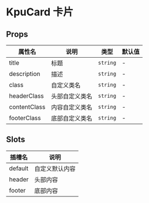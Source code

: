 # KpuCard 卡片

## Props

| 属性名       | 说明           | 类型     | 默认值 |
| ------------ | -------------- | -------- | ------ |
| title        | 标题           | `string` | -      |
| description  | 描述           | `string` | -      |
| class        | 自定义类名     | `string` | -      |
| headerClass  | 头部自定义类名 | `string` | -      |
| contentClass | 内容自定义类名 | `string` | -      |
| footerClass  | 底部自定义类名 | `string` | -      |

## Slots

| 插槽名  | 说明           |
| ------- | -------------- |
| default | 自定义默认内容 |
| header  | 头部内容       |
| footer  | 底部内容       |
